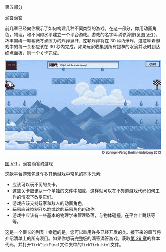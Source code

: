 第五部分

滴答滴答

前几章已经向你展示了如何构建几种不同类型的游戏。在这一部分，你用动画角色，物理，和不同的水平建立一个平台游戏。游戏的名字叫*滴答滴答*(见图 [V-1](#Fig1) )，故事围绕一颗稍微有点压力的炸弹展开，这颗炸弹将在 30 秒内爆炸。这意味着游戏中的每一关都应该在 30 秒内完成。如果玩家收集到所有提神的水滴并及时到达终点面板，则一个关卡完成。

![9781430265382_Part05-01.jpg](img/9781430265382_Part05-01.jpg)

[图 V-1](#_Fig1) 。滴答滴答的游戏

这款平台游戏包含许多其他游戏中常见的基本元素:

*   应该可以玩不同的关卡。
*   这些关卡应该从一个单独的文件中加载，这样就可以在不知道游戏代码如何工作的情况下改变它们。
*   游戏应该支持玩家和敌人的动画角色。
*   玩家应该控制可以跑或跳的玩家角色的动作。
*   游戏中应该有一些基本的物理学来管理坠落，与物体碰撞，在平台上跳跃等等。

这是一个很长的列表！幸运的是，您可以重用许多已经开发的类。接下来的章节将介绍清单上的所有项目。如果你想玩完整版的滴答滴答游戏，获取[第 29 章](29.html)的样本代码，并打开`TickTickFinal`文件夹中的`TickTick.html`文件。